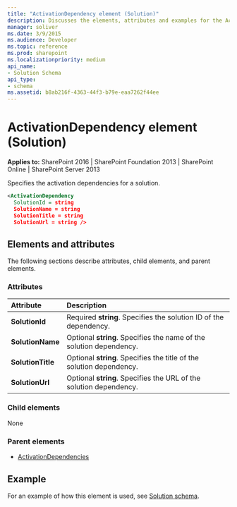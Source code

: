 ```yaml
---
title: "ActivationDependency element (Solution)"
description: Discusses the elements, attributes and examples for the ActivationDependency element (Solution) for SharePoint.
manager: soliver
ms.date: 3/9/2015
ms.audience: Developer
ms.topic: reference
ms.prod: sharepoint
ms.localizationpriority: medium
api_name:
- Solution Schema
api_type:
- schema
ms.assetid: b8ab216f-4363-44f3-b79e-eaa7262f44ee
---
```


# ActivationDependency element (Solution)

**Applies to:** SharePoint 2016 | SharePoint Foundation 2013 | SharePoint Online | SharePoint Server 2013
  
Specifies the activation dependencies for a solution.
  
```XML
<ActivationDependency 
  SolutionId = string
  SolutionName = string 
  SolutionTitle = string 
  SolutionUrl = string />
```

## Elements and attributes

The following sections describe attributes, child elements, and parent elements.

### Attributes

|**Attribute**|**Description**|
|:-----|:-----|
|**SolutionId** <br/> |Required **string**. Specifies the solution ID of the dependency.  <br/> |
|**SolutionName** <br/> |Optional **string**. Specifies the name of the solution dependency.  <br/> |
|**SolutionTitle** <br/> |Optional **string**. Specifies the title of the solution dependency.  <br/> |
|**SolutionUrl** <br/> |Optional **string**. Specifies the URL of the solution dependency.  <br/> |
   
### Child elements

None
   
### Parent elements

- [ActivationDependencies](activationdependencies-element-solution.md)
   
## Example

For an example of how this element is used, see [Solution schema](solution-schema.md).
  

